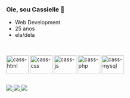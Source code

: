### Oie, sou Cassielle 👋

-  Web Development
-  25 anos
-  ela/dela

  ##


<div style="display: inline-block"><br>
<img align="center" alt="cass-html" height="50" width="60" src="https://cdn.jsdelivr.net/gh/devicons/devicon/icons/html5/html5-original-wordmark.svg" />
<img align="center" alt="cass-css" height="50" width="60" src="https://cdn.jsdelivr.net/gh/devicons/devicon/icons/css3/css3-original-wordmark.svg" />
<img align="center" alt="cass-js" height="50" width="60" src="https://cdn.jsdelivr.net/gh/devicons/devicon/icons/javascript/javascript-original.svg" />
<img align="center" alt="cass-php" height="50" width="60" src="https://cdn.jsdelivr.net/gh/devicons/devicon/icons/php/php-original.svg" />
<img align="center" alt="cass-mysql" height="50" width="60" src="https://cdn.jsdelivr.net/gh/devicons/devicon/icons/mysql/mysql-original-wordmark.svg" />

          
          
</div>

##

<div>
<a href="https://mail.google.com/mail/u/0/?hl=pt-BR#inbox"><img src="https://img.shields.io/badge/Gmail-D14836?style=for-the-badge&logo=gmail&logoColor=white">
<a href="linkedin.com/in/cassielle-silva-23087216a/"><img src="https://img.shields.io/badge/LinkedIn-0077B5?style=for-the-badge&logo=linkedin&logoColor=white">
  <a href="https://www.instagram.com/caahhkl/?next=%2F&hl=pt-br" https://img.shields.io/badge/Instagram-E4405F?style=for-the-badge&logo=instagram&logoColor=white><img src="https://img.shields.io/badge/Instagram-E4405F?style=for-the-badge&logo=instagram&logoColor=white">
</div>


